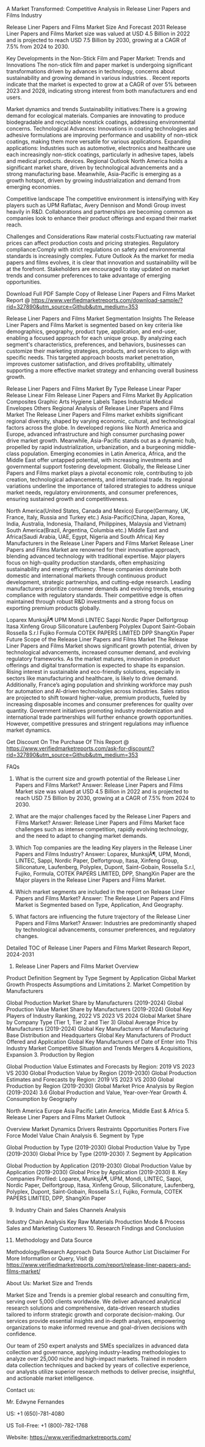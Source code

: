 A Market Transformed: Competitive Analysis in Release Liner Papers and Films Industry


Release Liner Papers and Films Market Size And Forecast 2031
Release Liner Papers and Films Market size was valued at USD 4.5 Billion in 2022 and is projected to reach USD 7.5 Billion by 2030, growing at a CAGR of 7.5% from 2024 to 2030.

Key Developments in the Non-Stick Film and Paper Market: Trends and Innovations
The non-stick film and paper market is undergoing significant transformations driven by advances in technology, concerns about sustainability and growing demand in various industries. . Recent reports indicate that the market is expected to grow at a CAGR of over 5% between 2023 and 2028, indicating strong interest from both manufacturers and end users.

Market dynamics and trends
Sustainability initiatives:There is a growing demand for ecological materials. Companies are innovating to produce biodegradable and recyclable nonstick coatings, addressing environmental concerns.
Technological Advances: Innovations in coating technologies and adhesive formulations are improving performance and usability of non-stick coatings, making them more versatile for various applications.
Expanding applications: Industries such as automotive, electronics and healthcare use each increasingly non-stick coatings, particularly in adhesive tapes, labels and medical products. devices.
Regional Outlook
North America holds a significant market share, driven by technological advancements and a strong manufacturing base. Meanwhile, Asia-Pacific is emerging as a growth hotspot, driven by growing industrialization and demand from emerging economies.

Competitive landscape
The competitive environment is intensifying with Key players such as UPM Raflatac, Avery Dennison and Mondi Group invest heavily in R&D. Collaborations and partnerships are becoming common as companies look to enhance their product offerings and expand their market reach.

Challenges and Considerations
Raw material costs:Fluctuating raw material prices can affect production costs and pricing strategies.
Regulatory compliance:Comply with strict regulations on safety and environmental standards is increasingly complex.
Future Outlook
As the market for media papers and films evolves, it is clear that innovation and sustainability will be at the forefront. Stakeholders are encouraged to stay updated on market trends and consumer preferences to take advantage of emerging opportunities.

Download Full PDF Sample Copy of Release Liner Papers and Films Market Report @ https://www.verifiedmarketreports.com/download-sample/?rid=327890&utm_source=Github&utm_medium=353

Release Liner Papers and Films Market Segmentation Insights
The Release Liner Papers and Films Market is segmented based on key criteria like demographics, geography, product type, application, and end-user, enabling a focused approach for each unique group. By analyzing each segment's characteristics, preferences, and behaviors, businesses can customize their marketing strategies, products, and services to align with specific needs. This targeted approach boosts market penetration, improves customer satisfaction, and drives profitability, ultimately supporting a more effective market strategy and enhancing overall business growth.

Release Liner Papers and Films Market By Type
Release Linear Paper
Release Linear Film
Release Liner Papers and Films Market By Application
Composites
Graphic Arts
Hygiene
Labels
Tapes
Industrial
Medical
Envelopes
Others
Regional Analysis of Release Liner Papers and Films Market
The Release Liner Papers and Films market exhibits significant regional diversity, shaped by varying economic, cultural, and technological factors across the globe. In developed regions like North America and Europe, advanced infrastructure and high consumer purchasing power drive market growth. Meanwhile, Asia-Pacific stands out as a dynamic hub, propelled by rapid industrialization, urbanization, and a burgeoning middle-class population. Emerging economies in Latin America, Africa, and the Middle East offer untapped potential, with increasing investments and governmental support fostering development. Globally, the Release Liner Papers and Films market plays a pivotal economic role, contributing to job creation, technological advancements, and international trade. Its regional variations underline the importance of tailored strategies to address unique market needs, regulatory environments, and consumer preferences, ensuring sustained growth and competitiveness.

North America(United States, Canada and Mexico)
Europe(Germany, UK, France, Italy, Russia and Turkey etc.)
Asia-Pacific(China, Japan, Korea, India, Australia, Indonesia, Thailand, Philippines, Malaysia and Vietnam)
South America(Brazil, Argentina, Columbia etc.)
Middle East and Africa(Saudi Arabia, UAE, Egypt, Nigeria and South Africa)
Key Manufacturers in the Release Liner Papers and Films Market
Release Liner Papers and Films Market are renowned for their innovative approach, blending advanced technology with traditional expertise. Major players focus on high-quality production standards, often emphasizing sustainability and energy efficiency. These companies dominate both domestic and international markets through continuous product development, strategic partnerships, and cutting-edge research. Leading manufacturers prioritize consumer demands and evolving trends, ensuring compliance with regulatory standards. Their competitive edge is often maintained through robust R&D investments and a strong focus on exporting premium products globally.

Loparex
MunksjÃ¶
UPM
Mondi
LINTEC
Sappi
Nordic Paper
Delfortgroup
Itasa
Xinfeng Group
Siliconature
Laufenberg
Polyplex
Dupont
Saint-Gobain
Rossella S.r.l
Fujiko
Formula
COTEK PAPERS LIMITED
DPP
ShangXin Paper
Future Scope of the Release Liner Papers and Films Market
The Release Liner Papers and Films Market shows significant growth potential, driven by technological advancements, increased consumer demand, and evolving regulatory frameworks. As the market matures, innovation in product offerings and digital transformation is expected to shape its expansion. Rising interest in sustainable and eco-friendly solutions, especially in sectors like manufacturing and healthcare, is likely to drive demand. Additionally, France’s aging population and shrinking workforce may push for automation and AI-driven technologies across industries. Sales ratios are projected to shift toward higher-value, premium products, fueled by increasing disposable incomes and consumer preferences for quality over quantity. Government initiatives promoting industry modernization and international trade partnerships will further enhance growth opportunities. However, competitive pressures and stringent regulations may influence market dynamics.

Get Discount On The Purchase Of This Report @ https://www.verifiedmarketreports.com/ask-for-discount/?rid=327890&utm_source=Github&utm_medium=353

FAQs
1. What is the current size and growth potential of the Release Liner Papers and Films Market?
Answer: Release Liner Papers and Films Market size was valued at USD 4.5 Billion in 2022 and is projected to reach USD 7.5 Billion by 2030, growing at a CAGR of 7.5% from 2024 to 2030.

2. What are the major challenges faced by the Release Liner Papers and Films Market?
Answer: Release Liner Papers and Films Market face challenges such as intense competition, rapidly evolving technology, and the need to adapt to changing market demands.

3. Which Top companies are the leading Key players in the Release Liner Papers and Films Industry?
Answer: Loparex, MunksjÃ¶, UPM, Mondi, LINTEC, Sappi, Nordic Paper, Delfortgroup, Itasa, Xinfeng Group, Siliconature, Laufenberg, Polyplex, Dupont, Saint-Gobain, Rossella S.r.l, Fujiko, Formula, COTEK PAPERS LIMITED, DPP, ShangXin Paper are the Major players in the Release Liner Papers and Films Market.

4. Which market segments are included in the report on Release Liner Papers and Films Market?
Answer: The Release Liner Papers and Films Market is Segmented based on Type, Application, And Geography.

5. What factors are influencing the future trajectory of the Release Liner Papers and Films Market?
Answer: Industries are predominantly shaped by technological advancements, consumer preferences, and regulatory changes.

Detailed TOC of Release Liner Papers and Films Market Research Report, 2024-2031
1. Release Liner Papers and Films Market Overview

Product Definition
Segment by Type
Segment by Application
Global Market Growth Prospects
Assumptions and Limitations
2. Market Competition by Manufacturers

Global Production Market Share by Manufacturers (2019-2024)
Global Production Value Market Share by Manufacturers (2019-2024)
Global Key Players of Industry Ranking, 2022 VS 2023 VS 2024
Global Market Share by Company Type (Tier 1, Tier 2 and Tier 3)
Global Average Price by Manufacturers (2019-2024)
Global Key Manufacturers of Manufacturing Base Distribution and Headquarters
Global Key Manufacturers of Product Offered and Application
Global Key Manufacturers of Date of Enter into This Industry
Market Competitive Situation and Trends
Mergers & Acquisitions, Expansion
3. Production by Region

Global Production Value Estimates and Forecasts by Region: 2019 VS 2023 VS 2030
Global Production Value by Region (2019-2030)
Global Production Estimates and Forecasts by Region: 2019 VS 2023 VS 2030
Global Production by Region (2019-2030)
Global Market Price Analysis by Region (2019-2024) 3.6 Global Production and Value, Year-over-Year Growth
4. Consumption by Geography

North America
Europe
Asia Pacific
Latin America, Middle East & Africa
5. Release Liner Papers and Films Market Outlook

Overview
Market Dynamics
Drivers
Restraints
Opportunities
Porters Five Force Model
Value Chain Analysis 
6. Segment by Type

Global Production by Type (2019-2030)
Global Production Value by Type (2019-2030)
Global Price by Type (2019-2030)
7. Segment by Application

Global Production by Application (2019-2030)
Global Production Value by Application (2019-2030)
Global Price by Application (2019-2030)
8. Key Companies Profiled: Loparex, MunksjÃ¶, UPM, Mondi, LINTEC, Sappi, Nordic Paper, Delfortgroup, Itasa, Xinfeng Group, Siliconature, Laufenberg, Polyplex, Dupont, Saint-Gobain, Rossella S.r.l, Fujiko, Formula, COTEK PAPERS LIMITED, DPP, ShangXin Paper

9. Industry Chain and Sales Channels Analysis

Industry Chain Analysis
Key Raw Materials
Production Mode & Process
Sales and Marketing
Customers
10. Research Findings and Conclusion

11. Methodology and Data Source

Methodology/Research Approach
Data Source
Author List
Disclaimer
For More Information or Query, Visit @ https://www.verifiedmarketreports.com/report/release-liner-papers-and-films-market/

About Us: Market Size and Trends

Market Size and Trends is a premier global research and consulting firm, serving over 5,000 clients worldwide. We deliver advanced analytical research solutions and comprehensive, data-driven research studies tailored to inform strategic growth and corporate decision-making. Our services provide essential insights and in-depth analyses, empowering organizations to make informed revenue and goal-driven decisions with confidence.

Our team of 250 expert analysts and SMEs specializes in advanced data collection and governance, applying industry-leading methodologies to analyze over 25,000 niche and high-impact markets. Trained in modern data collection techniques and backed by years of collective experience, our analysts utilize superior research methods to deliver precise, insightful, and actionable market intelligence.

Contact us:

Mr. Edwyne Fernandes

US: +1 (650)-781-4080

US Toll-Free: +1 (800)-782-1768

Website: https://www.verifiedmarketreports.com/
